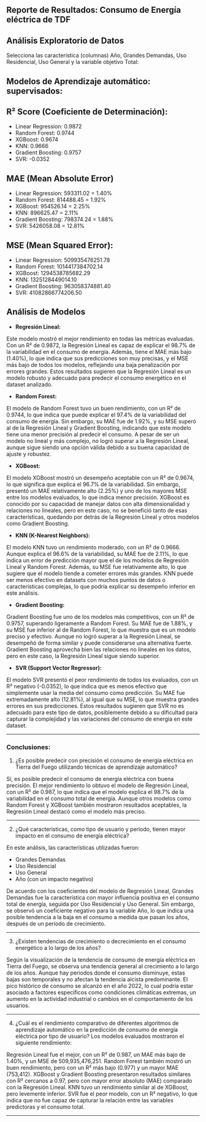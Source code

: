 Reporte de Resultados: Consumo de Energía eléctrica de TDF
---

## Análisis Exploratorio de Datos

Selecciona las característica (columnas) Año, Grandes Demandas, Uso Residencial, Uso General y la variable objetivo Total:

## Modelos de Aprendizaje automático: supervisados:

## **R² Score (Coeficiente de Determinación):**
- Linear Regression: 0.9872
- Random Forest: 0.9744
- XGBoost: 0.9674
- KNN: 0.9666
- Gradient Boosting: 0.9757
- SVR: -0.0352

## **MAE (Mean Absolute Error)**
- Linear Regression: 593311.02 = 1.40%
- Random Forest: 814488.45 = 1.92%
- XGBoost: 954526.14 = 2.25%
- KNN: 896625.47 = 2.11%
- Gradient Boosting: 798374.24 = 1.88%
- SVR: 5426058.08 = 12.81%

## **MSE (Mean Squared Error):**
- Linear Regression: 509935476251.78
- Random Forest: 1014417384702.14
- XGBoost: 1294538785682.29
- KNN: 1325128449014.10
- Gradient Boosting: 963058374881.40
- SVR: 41082866774206.50


## **Análisis de Modelos**

- **Regresión Lineal:**

Este modelo mostró el mejor rendimiento en todas las métricas evaluadas. Con un R² de 0.9872, la Regresión Lineal es capaz de explicar el 98.7% de la variabilidad en el consumo de energía. Además, tiene el MAE más bajo (1.40%), lo que indica que sus predicciones son muy precisas, y el MSE más bajo de todos los modelos, reflejando una baja penalización por errores grandes. Estos resultados sugieren que la Regresión Lineal es un modelo robusto y adecuado para predecir el consumo energético en el dataset analizado.

- **Random Forest:**

El modelo de Random Forest tuvo un buen rendimiento, con un R² de 0.9744, lo que indica que puede explicar el 97.4% de la variabilidad del consumo de energía. Sin embargo, su MAE fue de 1.92%, y su MSE superó al de la Regresión Lineal y Gradient Boosting, indicando que este modelo tiene una menor precisión al predecir el consumo. A pesar de ser un modelo no lineal y más complejo, no logró superar a la Regresión Lineal, aunque sigue siendo una opción válida debido a su buena capacidad de ajuste y robustez.

- **XGBoost:**

El modelo XGBoost mostró un desempeño aceptable con un R² de 0.9674, lo que significa que explica el 96.7% de la variabilidad. Sin embargo, presentó un MAE relativamente alto (2.25%) y uno de los mayores MSE entre los modelos evaluados, lo que indica menor precisión. XGBoost es conocido por su capacidad de manejar datos con alta dimensionalidad y relaciones no lineales, pero en este caso, no se benefició tanto de esas características, quedando por detrás de la Regresión Lineal y otros modelos como Gradient Boosting.

- **KNN (K-Nearest Neighbors):**

El modelo KNN tuvo un rendimiento moderado, con un R² de 0.9666. Aunque explica el 96.6% de la variabilidad, su MAE fue de 2.11%, lo que indica un error de predicción mayor que el de los modelos de Regresión Lineal y Random Forest. Además, su MSE fue relativamente alto, lo que sugiere que el modelo tiende a cometer errores más grandes. KNN puede ser menos efectivo en datasets con muchos puntos de datos o características complejas, lo que podría explicar su desempeño inferior en este análisis.

- **Gradient Boosting:**

Gradient Boosting fue uno de los modelos más competitivos, con un R² de 0.9757, superando ligeramente a Random Forest. Su MAE fue de 1.88%, y su MSE fue inferior al de Random Forest, lo que muestra que es un modelo preciso y efectivo. Aunque no logró superar a la Regresión Lineal, se desempeñó de forma similar y puede considerarse una alternativa fuerte. Gradient Boosting aprovecha bien las relaciones no lineales en los datos, pero en este caso, la Regresión Lineal sigue siendo superior.

- **SVR (Support Vector Regressor):**

El modelo SVR presentó el peor rendimiento de todos los evaluados, con un R² negativo (-0.0352), lo que indica que es menos efectivo que simplemente usar la media del consumo como predicción. Su MAE fue extremadamente alto (12.81%), al igual que su MSE, lo que muestra grandes errores en sus predicciones. Estos resultados sugieren que SVR no es adecuado para este tipo de datos, posiblemente debido a su dificultad para capturar la complejidad y las variaciones del consumo de energía en este dataset.

---

### Conclusiones:

1. ¿Es posible predecir con precisión el consumo de energía eléctrica en Tierra del Fuego utilizando técnicas de aprendizaje automático?

Sí, es posible predecir el consumo de energía eléctrica con buena precisión. El mejor rendimiento lo obtuvo el modelo de Regresión Lineal, con un R² de 0.987, lo que indica que el modelo explica el 98.7% de la variabilidad en el consumo total de energía. Aunque otros modelos como Random Forest y XGBoost también mostraron resultados aceptables, la Regresión Lineal destacó como el modelo más preciso.

---

2. ¿Qué características, como tipo de usuario y periodo, tienen mayor impacto en el consumo de energía eléctrica?

En este análisis, las características utilizadas fueron:

- Grandes Demandas
- Uso Residencial
- Uso General
- Año (con un impacto negativo)

De acuerdo con los coeficientes del modelo de Regresión Lineal, Grandes Demandas fue la característica con mayor influencia positiva en el consumo total de energía, seguida por Uso Residencial y Uso General. Sin embargo, se observó un coeficiente negativo para la variable Año, lo que indica una posible tendencia a la baja en el consumo a medida que pasan los años, después de un período de crecimiento.

---

3. ¿Existen tendencias de crecimiento o decrecimiento en el consumo energético a lo largo de los años?

Según la visualización de la tendencia de consumo de energía eléctrica en Tierra del Fuego, se observa una tendencia general al crecimiento a lo largo de los años. Aunque hay periodos donde el consumo disminuye, estas bajas son temporales y no afectan la tendencia alcista predominante. El pico histórico de consumo se alcanzó en el año 2022, lo cual podría estar asociado a factores específicos como condiciones climáticas extremas, un aumento en la actividad industrial o cambios en el comportamiento de los usuarios.

---

4. ¿Cuál es el rendimiento comparativo de diferentes algoritmos de aprendizaje automático en la predicción de consumo de energía eléctrica por tipo de usuario?
Los modelos evaluados mostraron el siguiente rendimiento:

Regresión Lineal fue el mejor, con un R² de 0.987, un MAE más bajo de 1.40%, y un MSE de 509,935,476,251.
Random Forest también mostró un buen rendimiento, pero con un R² más bajo (0.977) y un mayor MAE (753,412).
XGBoost y Gradient Boosting presentaron resultados similares con R² cercanos a 0.97, pero con mayor error absoluto (MAE) comparado con la Regresión Lineal.
KNN tuvo un rendimiento similar al de XGBoost, pero levemente inferior.
SVR fue el peor modelo, con un R² negativo, lo que indica que no fue capaz de capturar la relación entre las variables predictoras y el consumo total.

---


